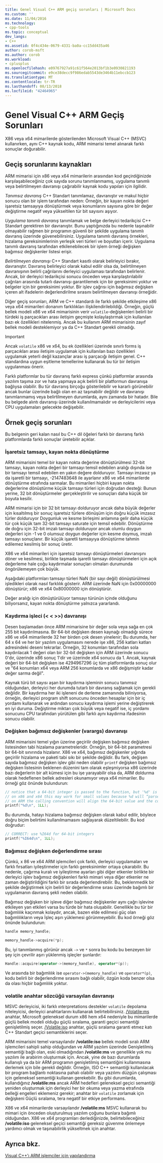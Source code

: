 ```yaml
---
title: Genel Visual C++ ARM geçiş sorunları | Microsoft Docs
ms.custom: ''
ms.date: 11/04/2016
ms.technology:
- cpp-tools
ms.topic: conceptual
dev_langs:
- C++
ms.assetid: 0f4c434e-0679-4331-ba0a-cc15dd435a46
author: corob-msft
ms.author: corob
ms.workload:
- cplusplus
ms.openlocfilehash: e09767927a91c61f564e2013bf1b3e0930821193
ms.sourcegitcommit: e9ce38decc9f986edab5543de3464b11ebccb123
ms.translationtype: MT
ms.contentlocale: tr-TR
ms.lasthandoff: 08/13/2018
ms.locfileid: "42464965"
---
```

# <a name="common-visual-c-arm-migration-issues"></a>Genel Visual C++ ARM Geçiş Sorunları

X86 veya x64 mimarilerde gösterilenden Microsoft Visual C++ (MSVC) kullanırken, aynı C++ kaynak kodu, ARM mimarisi temel alınarak farklı sonuçlar doğurabilir.

## <a name="sources-of-migration-issues"></a>Geçiş sorunlarını kaynakları

ARM mimarisi için x86 veya x64 mimarilerin arasından kod geçirdiğinizde karşılaşabileceğiniz çok sayıda sorunu tanımlanmamış, uygulama tanımlı veya belirtilmeyen davranışı çağırabilir kaynak kodu yapıları için ilgilidir.

*Tanımsız davranış* C++ Standart tanımlamaz, davranıştır ve makul hiçbir sonucu olan bir işlem tarafından neden: Örneğin, bir kayan nokta değeri işaretsiz tamsayıya dönüştürmek veya konumlarını sayısına göre bir değer değiştirme negatif veya yükseltilen tür bit sayısını aşıyor.

*Uygulama tanımlı davranış* tanımlamak ve belge derleyici tedarikçisi C++ Standart gerektiren bir davranıştır. Bunu yaptığınızda bu nedenle taşınabilir olmayabilir rağmen bir programın güvenli bir şekilde uygulama tanımlı davranış üzerinde güvenebilirsiniz. Uygulama tanımlı davranış örnekleri, hizalama gereksinimlerinin yerleşik veri türleri ve boyutları içerir. Uygulama tanımlı davranış tarafından etkilenebilecek bir işlem örneği değişken bağımsız değişkenler listesi erişir.

*Belirtilmeyen davranışı* C++ Standart kasıtlı olarak belirleyici bırakır, davranıştır. Davranış belirleyici olarak kabul edilir olsa da, belirtilmeyen davranışının belirli çağrılarını derleyici uygulaması tarafından belirlenir. Ancak, bir derleyici tedarikçisi sonucu önceden veya karşılaştırılabilir çağrıları arasında tutarlı davranışı garantilemek için bir gereksinimi yoktur ve belgeler için bir gereksinimi yoktur. Bir işlev çağrısı için bağımsız değişken içeren alt ifadelerin değerlendirilme sırasını belirtilmeyen davranışı örneğidir.

Diğer geçiş sorunları, ARM ve C++ standardı ile farklı şekilde etkileşime x86 veya x64 mimarileri donanım farklılıkları ilişkilendirilebildiği. Örneğin, güçlü bellek modeli x86 ve x64 mimarisinin verir `volatile`-değişkenleri belirli bir türdeki iş parçacıkları arası iletişim geçmişte kolaylaştırmak için kullanılan bazı ek özellikleri nitelenmiş. Ancak bu kullanım ARM mimarisinin zayıf bellek modeli desteklemiyor ya da C++ Standart gerekli olmadığı.

> [!IMPORTANT]
>  Ancak `volatile` x86 ve x64, bu ek özellikleri üzerinde sınırlı forms iş parçacıkları arası iletişim uygulamak için kullanılan bazı özellikleri uygulamak yeterli değil kazançlar arası iş parçacığı iletişim genel. C++ standardına uygun eşitleme temellerine kullanarak bu tür bir iletişim uygulanması önerir.

Farklı platformlar bu tür davranış farklı express çünkü platformlar arasında yazılım taşıma zor ve hata yapmaya açık belirli bir platformun davranışa bağlıysa olabilir. Bu tür davranış birçoğu gösterilebilir ve kararlı görünebilir ancak bunlar üzerinde bağlı olan en az taşınabilir değildir ve davranışı tanımlanmamış veya belirtilmeyen durumlarda, aynı zamanda bir hatadır. Bile bu belgede alıntı davranışı üzerinde kullanılmamalıdır ve derleyicilerini veya CPU uygulamaları gelecekte değişebilir.

## <a name="example-migration-issues"></a>Örnek geçiş sorunları

Bu belgenin geri kalan nasıl bu C++ dil öğeleri farklı bir davranış farklı platformlarda farklı sonuçlar üretebilir açıklar.

### <a name="conversion-of-floating-point-to-unsigned-integer"></a>İşaretsiz tamsayı, kayan nokta dönüştürme

ARM mimarisini temel bir kayan nokta değerine dönüştürülmesi 32-bit tamsayı, kayan nokta değeri bir tamsayı temsil edebilen aralığı dışında ise bir tamsayı temsil edebilen en yakın değere dolduruyor. Tamsayı imzasız ya da işaretli bir tamsayı, -2147483648 ile ayarlanır x86 ve x64 mimarilerde dönüştürme etrafında sarmalar. Bu mimarileri hiçbiri kayan nokta değerlerine dönüştürme küçük tamsayı türleri için doğrudan desteği: Bunun yerine, 32 bit dönüştürmeler gerçekleştirilir ve sonuçları daha küçük bir boyuta kesilir.

ARM mimarisi için bir 32 bit tamsayı dolduruyor ancak daha büyük değerler için kısaltılmış bir sonuç işaretsiz türlere dönüşüm için doğru küçük imzasız türler dolduruyor Doygunluk ve kesme birleşimi anlamına gelir daha küçük tür çok küçük tam 32-bit tamsayı saturate için temsil edebilir. Dönüştürme de doğru için 32-bit imzalı tamsayı dolduruyor ancak olumlu doygun değerleri için -1 ve 0 olumsuz doygun değerler için kesme doymuş, imzalı tamsayı sonuçlanır. Bir küçük işaretli tamsayıya dönüştürme tahmin edilemez kesilmiş bir sonuç üretir.

X86 ve x64 mimarileri için işaretsiz tamsayı dönüştürmeleri davranışını döner ve kesilmesi, birlikte taşmada işaretli tamsayı dönüştürmeleri için açık değerleme hale çoğu kaydırmalar sonuçları olmaları durumunda öngörülemeyen çok büyük.

Aşağıdaki platformları tamsayı türleri NaN (bir sayı değil) dönüştürülmesi işledikleri olarak nasıl farklılık gösterir. ARM üzerinde NaN için 0x00000000 dönüştürür; x86 ve x64 0x80000000 için dönüştürür.

Değer aralığı için dönüştürülüyor tamsayı türünün içinde olduğunu biliyorsanız, kayan nokta dönüştürme yalnızca yararlandı.

### <a name="shift-operator---behavior"></a>Kaydırma işleci (\< \< >>) davranışı

Desen başlamadan önce ARM mimarisine bir değer sola veya sağa en çok 255 bit kaydırılmasına. Bir 64-bit değişken desen kaynağı olmadığı sürece x86 ve x64 mimarilerde 32 her birden çok desen yinelenir; Bu durumda, her 64 x 64 ve her bir yazılım uygulamasını nerede işe x86, 256 katları katları adresindeki deseni tekrarlar. Örneğin, 32 konumları tarafından sola kaydırılacak 1 değeri olan bir 32-bit değişken için ARM üzerinde sonucu 0'dır, üzerinde x86 sonuç 1'dir ve üzerinde x64 sonucu da 1. Ancak, kaynak değeri bir 64-bit değişken ise 4294967296 üç tüm platformlarda sonuç olur ve "64 konumları x64 veya ARM 256 konumlarda ve x86 değişmiştir kadar değer sarma değil".

Kaynak türü bit sayısı aşan bir kaydırma işleminin sonucu tanımsız olduğundan, derleyici her durumda tutarlı bir davranış sağlamak için gerekli değildir. Bir kaydırma her iki işleneni de derleme zamanında biliniyorsa, örneğin, derleyici program shift sonucunu önceden hesaplar için bir iç yordamı kullanarak ve ardından sonucu kaydırma işlemi yerine değiştirerek en iyi duruma. Değiştirme miktarı çok büyük veya negatif ise, iç yordamı sonucunu CPU tarafından yürütülen gibi farklı aynı kaydırma ifadesinin sonucu olabilir.

### <a name="variable-arguments-varargs-behavior"></a>Değişken bağımsız değişkenler (varargs) davranışı

ARM mimarisini temel yığın üzerine geçirilir değişken bağımsız değişken listesinden tabi hizalama parametreleridir. Örneğin, bir 64-bit parametresi bir 64-bit sınırında hizalanır. X86 ve x64, bağımsız değişkenler yığında geçirilir hizalama ve paketi tabi sıkı bir şekilde değildir. Bu fark, değişen sayıda bağımsız değişken işlev gibi neden olabilir `printf` değişken bağımsız değişken listesinin beklenen düzenini tam olarak eşleşmiyorsa x86 üzerinde bazı değerlerin bir alt kümesi için bu işe yarayabilir olsa da, ARM doldurma olarak hedeflenen bellek adresleri okunamıyor veya x64 mimariler. Bu örneği göz önünde bulundurun:

```C
// notice that a 64-bit integer is passed to the function, but '%d' is used to read it.
// on x86 and x64 this may work for small values because %d will “parse” the low-32 bits of the argument.
// on ARM the calling convention will align the 64-bit value and the code will print a random value
printf("%d\n", 1LL);
```

Bu durumda, hatayı hizalama bağımsız değişken olarak kabul edilir, böylece doğru biçim belirtimi kullanılmamasını sağlayarak düzeltilebilir. Bu kod doğrudur:

```C
// CORRECT: use %I64d for 64-bit integers
printf("%I64d\n", 1LL);
```

### <a name="argument-evaluation-order"></a>Bağımsız değişken değerlendirme sırası

Çünkü, x 86 ve x64 ARM işlemcileri çok farklı, derleyici uygulamaları ve farklı fırsatları iyileştirmeler için farklı gereksinimler ortaya çıkarabilir. Bu nedenle, çağırma kuralı ve iyileştirme ayarları gibi diğer etkenler birlikte bir derleyici işlev bağımsız değişkenleri farklı mimari veya diğer etkenler ne zaman değiştirildiğini farklı bir sırada değerlendirebilir. Bu, beklenmedik bir şekilde değiştirmek için belirli bir değerlendirme sırası üzerinde bağımlı bir uygulamanın davranış şekli neden olabilir.

Bağımsız değişken bir işleve diğer bağımsız değişkenler aynı çağrı işlevine etkileyen yan etkileri varsa bu türde bir hata oluşabilir. Genellikle bu tür bir bağımlılık kaçınmak kolaydır, ancak, bazen elde edilmesi güç olan bağımlılıkların veya İşleç aşırı yüklemesi görünmeyebilir. Bu kod örneği göz önünde bulundurun:

```cpp
handle memory_handle;

memory_handle->acquire(*p);
```

Bu, iyi tanımlanmış görünür ancak `->` ve `*` sonra bu kodu bu benzeyen bir şey için çevrilir aşırı yüklenmiş işleçler şunlardır:

```cpp
Handle::acquire(operator->(memory_handle), operator*(p));
```

Ve arasında bir bağımlılık ise `operator->(memory_handle)` ve `operator*(p)`, kodu belirli bir değerlendirme sırasını bağlı olabilir, özgün koda benzer olsa da olası hiçbir bağımlılık yoktur.

### <a name="volatile-keyword-default-behavior"></a>volatile anahtar sözcüğü varsayılan davranışı

MSVC derleyicisi, iki farklı ınterpretations destekler `volatile` depolama niteleyicisi, derleyici anahtarlarını kullanarak belirtebilirsiniz. [/Volatile:ms](../build/reference/volatile-volatile-keyword-interpretation.md) anahtar, Microsoft geleneksel durum x86 hem x64 nedeniyle bu mimarilerde güçlü bellek modeli olduğu güçlü sıralama, garanti geçici semantiği genişletilmiş seçer. [/Volatile:iso](../build/reference/volatile-volatile-keyword-interpretation.md) anahtar, güçlü sıralama garanti etmez katı C++ Standart geçici semantiklerini seçer.

ARM mimarisini temel varsayılandır **/volatile:iso** bellek modeli sıralı ARM işlemcileri sahipli sahip olduğundan ve ARM yazılım üzerinde Genişletilmiş semantiği bağlı olan, eski olmadığından **/volatile:ms**  ve genellikle yok mu yazılım ile arabirim oluşturmak için. Ancak, yine de bazı durumlarda kullanışlı ya da bir ARM programın genişletilmiş semantiğini kullanmasına derlemek için bile gerekli değildir. Örneğin, ISO C++ semantiği kullanılacak bir program bağlantı noktasına pahalı olabilir veya yazılımı düzgün çalışması için geleneksel semantiği kullanan gerekebilir. Bu gibi durumlarda, kullandığınız **/volatile:ms** ancak ARM hedefleri geleneksel geçici semantiği yeniden oluşturmak için derleyici her bir okuma veya yazma etrafında belleği engelleri eklemeniz gerekir; anahtar bir `volatile` zorlamak için değişkeni Güçlü sıralama, tera negatif bir etkiye performans.

X86 ve x64 mimarilerde varsayılandır **/volatile:ms** MSVC kullanarak bu mimari için önceden oluşturulmuş yazılım çoğunu bunlara bağımlı olduğundan. X86 ve x64 programları derlediğinizde, belirtebileceğiniz **/volatile:iso** geleneksel geçici semantiği gereksiz güvenme önlemeye yardımcı olmak ve taşınabilirlik yükseltmek için anahtar.

## <a name="see-also"></a>Ayrıca bkz.

[Visual C++’ı ARM işlemciler için yapılandırma](../build/configuring-programs-for-arm-processors-visual-cpp.md)  
